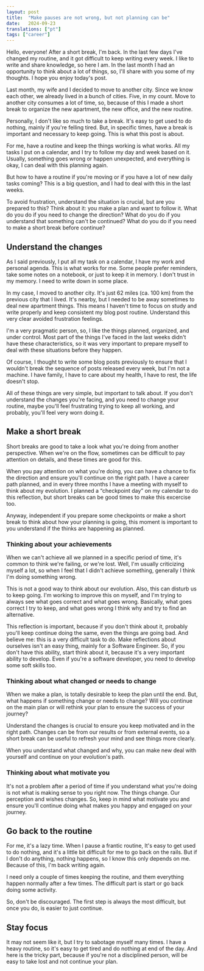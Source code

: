```yaml
---
layout: post
title:  "Make pauses are not wrong, but not planning can be"
date:   2024-09-23
translations: ["pt"]
tags: ["career"]
---
```


<p class="intro"><span class="dropcap">H</span>ello, everyone! After a short break, I'm back. In the last few days I've changed my routine, and it got difficult to keep writing every week. I like to write and share knowledge, so here I am. In the last month I had an opportunity to think about a lot of things, so, I'll share with you some of my thoughts. I hope you enjoy today's post.</p>

Last month, my wife and I decided to move to another city. Since we know each other, we already lived in a bunch of cities. Five, in my count. Move to another city consumes a lot of time, so, because of this I made a short break to organize the new apartment, the new office, and the new routine.

Personally, I don't like so much to take a break. It's easy to get used to do nothing, mainly if you're felling tired. But, in specific times, have a break is important and necessary to keep going. This is what this post is about.

For me, have a routine and keep the things working is what works. All my tasks I put on a calendar, and I try to follow my day and week based on it. Usually, something goes wrong or happen unexpected, and everything is okay, I can deal with this planning again.

But how to have a routine if you're moving or if you have a lot of new daily tasks coming? This is a big question, and I had to deal with this in the last weeks. 

To avoid frustration, understand the situation is crucial, but are you prepared to this? Think about it: you make a plan and want to follow it. What do you do if you need to change the direction? What do you do if you understand that something can't be continued? What do you do if you need to make a short break before continue?

## Understand the changes

As I said previously, I put all my task on a calendar, I have my work and personal agenda. This is what works for me. Some people prefer reminders, take some notes on a notebook, or just to keep it in memory. I don't trust in my memory. I need to write down in some place. 

In my case, I moved to another city. It's just 62 miles (ca. 100 km) from the previous city that I lived. It's nearby, but I needed to be away sometimes to deal new apartment things. This means I haven't time to focus on study and write properly and keep consistent my blog post routine. Understand this very clear avoided frustration feelings.

I'm a very pragmatic person, so, I like the things planned, organized, and under control. Most part of the things I've faced in the last weeks didn't have these characteristics, so it was very important to prepare myself to deal with these situations before they happen.

Of course, I thought to write some blog posts previously to ensure that I wouldn't break the sequence of posts released every week, but I'm not a machine. I have family, I have to care about my health, I have to rest, the life doesn't stop.

All of these things are very simple, but important to talk about. If you don't understand the changes you're facing, and you need to change your routine, maybe you'll feel frustrating trying to keep all working, and probably, you'll feel very worn doing it.

## Make a short break

Short breaks are good to take a look what you're doing from another perspective. When we're on the flow, sometimes can be difficult to pay attention on details, and these times are good for this.

When you pay attention on what you're doing, you can have a chance to fix the direction and ensure you'll continue on the right path. I have a career path planned, and in every three months I have a meeting with myself to think about my evolution. I planned a “checkpoint day” on my calendar to do this reflection, but short breaks can be good times to make this excercise too.

Anyway, independent if you prepare some checkpoints or make a short break to think about how your planning is going, this moment is important to you understand if the thinks are happening as planned.

### Thinking about your achievements

When we can't achieve all we planned in a specific period of time, it's common to think we're failing, or we're lost. Well, I'm usually criticizing myself a lot, so when I feel that I didn't achieve something, generally I think I'm doing something wrong.

This is not a good way to think about our evolution. Also, this can disturb us to keep going. I'm working to improve this on myself, and I'm trying to always see what goes correct and what goes wrong. Basically, what goes correct I try to keep, and what goes wrong I think why and try to find an alternative. 

This reflection is important, because if you don't think about it, probably you'll keep continue doing the same, even the things are going bad. And believe me: this is a very difficult task to do. Make reflections about ourselves isn't an easy thing, mainly for a Software Engineer. So, if you don't have this ability, start think about it, because it's a very important ability to develop. Even if you're a software developer, you need to develop some soft skills too.

### Thinking about what changed or needs to change

When we make a plan, is totally desirable to keep the plan until the end. But, what happens if something change or needs to change? Will you continue on the main plan or will rethink your plan to ensure the success of your journey? 

Understand the changes is crucial to ensure you keep motivated and in the right path. Changes can be from our results or from external events, so a short break can be useful to refresh your mind and see things more clearly.

When you understand what changed and why, you can make new deal with yourself and continue on your evolution's path.

### Thinking about what motivate you

It's not a problem after a period of time if you understand what you're doing is not what is making sense to you right now. The things change. Our perception and wishes changes. So, keep in mind what motivate you and ensure you'll continue doing what makes you happy and engaged on your journey.

## Go back to the routine

For me, it's a lazy time. When I pause a frantic routine, It's easy to get used to do nothing, and it's a little bit difficult for me to go back on the rails. But if I don't do anything, nothing happens, so I know this only depends on me. Because of this, I'm back writing again. 

I need only a couple of times keeping the routine, and them everything happen normally after a few times. The difficult part is start or go back doing some activity.

So, don't be discouraged. The first step is always the most difficult, but once you do, is easier to just continue.

## Stay focus

It may not seem like it, but I try to sabotage myself many times. I have a heavy routine, so it's easy to get tired and do nothing at end of the day. And here is the tricky part, because if you're not a disciplined person, will be easy to take lost and not continue your plan.
